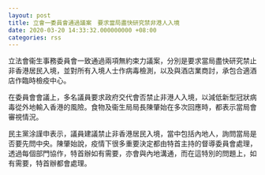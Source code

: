 ```yaml
---
layout: post
title: 立會一委員會通過議案　要求當局盡快研究禁非港人入境
date: 2020-03-20 14:33:32.000000000 +08:00
categories: rss
---
```


立法會衞生事務委員會一致通過兩項無約束力議案，分別是要求當局盡快研究禁止非香港居民入境，並對所有入境人士作病毒檢測，以及與酒店業商討，承包合適酒店作臨時檢疫中心。

在委員會會議上，多名議員要求政府交代會否禁止非港人入境，以減低新型冠狀病毒從外地輸入香港的風險。食物及衞生局局長陳肇始在多次回應時，都表示當局會審視情況。

民主黨涂謹申表示，議員建議禁止非香港居民入境，當中包括內地人，詢問當局是否要先問中央。陳肇始說，疫情下很多重要決定都由特首主持的督導委員會處理，透過每個部門協作，特首辦如有需要，亦會與內地溝通，而在這特別的問題上，如有需要，特首辦都會處理。
